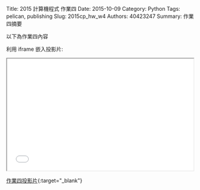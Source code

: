 Title: 2015 計算機程式 作業四
Date: 2015-10-09
Category: Python
Tags: pelican, publishing
Slug: 2015cp_hw_w4
Authors: 40423247
Summary: 作業四摘要

以下為作業四內容

利用 iframe 嵌入投影片:

<iframe src="40423247_cp_w4_p.html" width="500" height="300"></iframe>

[作業四投影片](40423247_cp_w4_p.html){:target="_blank"}
